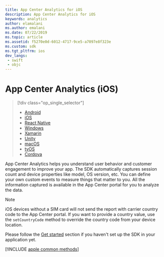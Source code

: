 ```yaml
---
title: App Center Analytics for iOS
description: App Center Analytics for iOS
keywords: analytics
author: elamalani
ms.author: emalani
ms.date: 07/22/2019
ms.topic: article
ms.assetid: f5270e0d-6012-4717-9ce5-a7097e8f323e
ms.custom: sdk
ms.tgt_pltfrm: ios
dev_langs:  
 - swift
 - objc
---
```


# App Center Analytics (iOS)

> [!div  class="op_single_selector"]
> * [Android](android.md)
> * [iOS](ios.md)
> * [React Native](react-native.md)
> * [Windows](windows.md)
> * [Xamarin](xamarin.md)
> * [Unity](unity.md)
> * [macOS](macos.md)
> * [tvOS](tvos.md)
> * [Cordova](cordova.md)

App Center Analytics helps you understand user behavior and customer engagement to improve your app. The SDK automatically captures session count and device properties like model, OS version, etc. You can define your own custom events to measure things that matter to you. All the information captured is available in the App Center portal for you to analyze the data.

> [!NOTE]
> iOS devices without a SIM card will not send the report with carrier country code to the App Center portal. If you want to provide a country value, use the `setCountryCode` method to override the country code from your device location.

Please follow the [Get started](~/sdk/getting-started/ios.md) section if you haven't set up the SDK in your application yet.

[!INCLUDE [apple common methods](includes/apple-common-methods.md)]
